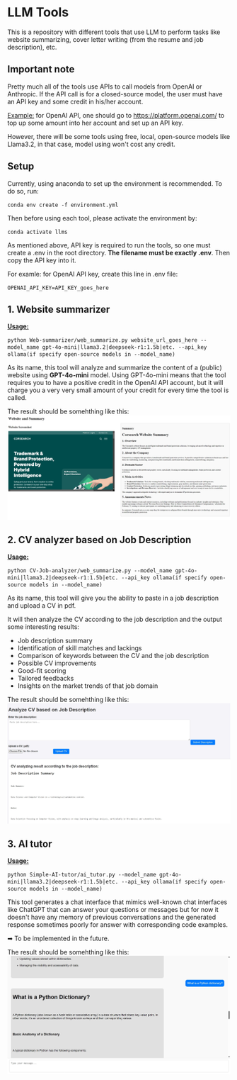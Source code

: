 # LLM Tools

This is a repository with different tools that use LLM to perform tasks like website summarizing, cover letter writing (from the resume and job description), etc.

## Important note
Pretty much all of the tools use APIs to call models from OpenAI or Anthropic. If the API call is for a closed-source model, the user must have an API key and some credit in his/her account.

<u>Example:</u> for OpenAI API, one should go to https://platform.openai.com/ to top up some amount into her account and set up an API key.

However, there will be some tools using free, local, open-source models like Llama3.2, in that case, model using won't cost any credit.

## Setup
Currently, using anaconda to set up the environment is recommended. To do so, run:
```
conda env create -f environment.yml
```

Then before using each tool, please activate the environment by:
```
conda activate llms
```

As mentioned above, API key is required to run the tools, so one must create a .env in the root directory. **The filename must be exactly .env**. Then copy the API key into it.

For examle: for OpenAI API key, create this line in .env file:
```
OPENAI_API_KEY=API_KEY_goes_here
```

## 1. Website summarizer
**<u>Usage:</u>**

```
python Web-summarizer/web_summarize.py website_url_goes_here --model_name gpt-4o-mini|llama3.2|deepseek-r1:1.5b|etc. --api_key ollama(if specify open-source models in --model_name)
```
As its name, this tool will analyze and summarize the content of a (public) website using **GPT-4o-mini** model. Using GPT-4o-mini means that the tool requires you to have a positive credit in the OpenAI API account, but it will charge you a very very small amount of your credit for every time the tool is called.

The result should be somehthing like this:
![web_summarize_result](./images/web_summarizer_result.jpeg)

## 2. CV analyzer based on Job Description
**<u>Usage:</u>**

```
python CV-Job-analyzer/web_summarize.py --model_name gpt-4o-mini|llama3.2|deepseek-r1:1.5b|etc. --api_key ollama(if specify open-source models in --model_name)
```
As its name, this tool will give you the ability to paste in a job description and upload a CV in pdf. 

It will then analyze the CV according to the job description and the output some interesting results: 

- Job description summary
- Identification of skill matches and lackings
- Comparison of keywords between the CV and the job description
- Possible CV improvements
- Good-fit scoring
- Tailored feedbacks
- Insights on the market trends of that job domain

The result should be somehthing like this:
![cv_job_analyze_result](./images/cv_analyzed_result.jpeg)

## 3. AI tutor
**<u>Usage:</u>**

```
python Simple-AI-tutor/ai_tutor.py --model_name gpt-4o-mini|llama3.2|deepseek-r1:1.5b|etc. --api_key ollama(if specify open-source models in --model_name)
```
This tool generates a chat interface that mimics well-known chat interfaces like ChatGPT that can answer your questions or messages but for now it doesn't have any memory of previous conversations and the generated response sometimes poorly for answer with corresponding code examples.

➡ To be implemented in the future.

The result should be somehthing like this:
![ai_tutor_result](./images/ai_tutor_result.jpeg)
